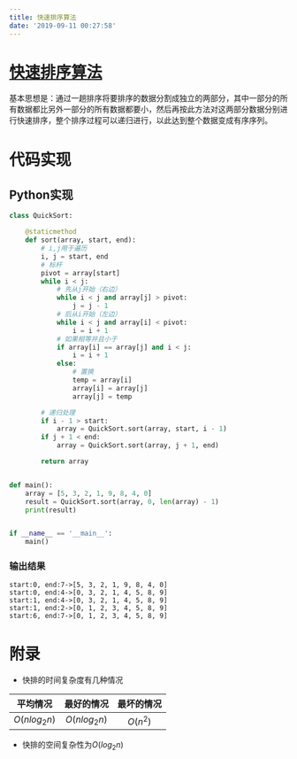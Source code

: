 ```yaml
---
title: 快速排序算法
date: '2019-09-11 00:27:58'
---
```


# [快速排序算法](https://baike.baidu.com/item/%E5%BF%AB%E9%80%9F%E6%8E%92%E5%BA%8F%E7%AE%97%E6%B3%95/369842?fr=aladdin)

基本思想是：通过一趟排序将要排序的数据分割成独立的两部分，其中一部分的所有数据都比另外一部分的所有数据都要小，然后再按此方法对这两部分数据分别进行快速排序，整个排序过程可以递归进行，以此达到整个数据变成有序序列。

# 代码实现

## Python实现

```python
class QuickSort:

    @staticmethod
    def sort(array, start, end):
        # i,j用于遍历
        i, j = start, end
        # 标杆
        pivot = array[start]
        while i < j:
            # 先从j开始（右边）
            while i < j and array[j] > pivot:
                j = j - 1
            # 后从i开始（左边）
            while i < j and array[i] < pivot:
                i = i + 1
            # 如果相等并且小于
            if array[i] == array[j] and i < j:
                i = i + 1
            else:
                # 置换
                temp = array[i]
                array[i] = array[j]
                array[j] = temp

        # 递归处理
        if i - 1 > start:
            array = QuickSort.sort(array, start, i - 1)
        if j + 1 < end:
            array = QuickSort.sort(array, j + 1, end)

        return array


def main():
    array = [5, 3, 2, 1, 9, 8, 4, 0]
    result = QuickSort.sort(array, 0, len(array) - 1)
    print(result)


if __name__ == '__main__':
    main()
```

### 输出结果

```
start:0, end:7->[5, 3, 2, 1, 9, 8, 4, 0]
start:0, end:4->[0, 3, 2, 1, 4, 5, 8, 9]
start:1, end:4->[0, 3, 2, 1, 4, 5, 8, 9]
start:1, end:2->[0, 1, 2, 3, 4, 5, 8, 9]
start:6, end:7->[0, 1, 2, 3, 4, 5, 8, 9]
```

# 附录

 - 快排的时间复杂度有几种情况

| 平均情况 | 最好的情况 | 最坏的情况 |
|:-----:|:-----:|:-----:|
| $O(nlog_2n)$ | $O(nlog_2n)$ | $O(n^2)$ |

 - 快排的空间复杂性为$O(log_2n)$